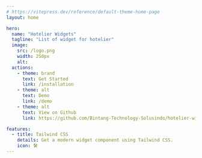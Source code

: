 ```yaml
---
# https://vitepress.dev/reference/default-theme-home-page
layout: home

hero:
  name: "Hotelier Widgets"
  tagline: "List of widget for hotelier"
  image:
    src: /logo.png
    width: 250px
    alt:
  actions:
    - theme: brand
      text: Get Started
      link: /installation
    - theme: alt
      text: Demo
      link: /demo
    - theme: alt
      text: View on Github
      link: https://github.com/Bintang-Technology-Solusindo/hotelier-widgets

features:
  - title: Tailwind CSS
    details: Get a modern widget component using Tailwind CSS.
    icon: 🛠️
---
```


